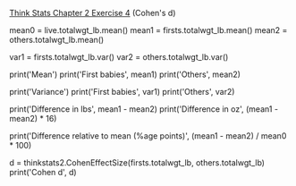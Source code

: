 [Think Stats Chapter 2 Exercise 4](http://greenteapress.com/thinkstats2/html/thinkstats2003.html#toc24) (Cohen's d)

mean0 = live.totalwgt_lb.mean()
mean1 = firsts.totalwgt_lb.mean()
mean2 = others.totalwgt_lb.mean()

var1 = firsts.totalwgt_lb.var()
var2 = others.totalwgt_lb.var()

print('Mean')
print('First babies', mean1)
print('Others', mean2)

print('Variance')
print('First babies', var1)
print('Others', var2)

print('Difference in lbs', mean1 - mean2)
print('Difference in oz', (mean1 - mean2) * 16)

print('Difference relative to mean (%age points)', 
      (mean1 - mean2) / mean0 * 100)

d = thinkstats2.CohenEffectSize(firsts.totalwgt_lb, others.totalwgt_lb)
print('Cohen d', d)
